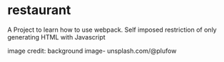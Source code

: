# restaurant
A Project to learn how to use webpack. Self imposed restriction of only generating HTML with Javascript


image credit:
background image- unsplash.com/@plufow
